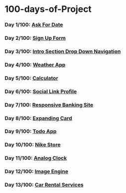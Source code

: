 # 100-days-of-Project

### Day 1/100: <a href="https://github.com/Rituraj27/Day-1-Ask-for-date">Ask For Date</a>
### Day 2/100: <a href="https://github.com/Rituraj27/Day-02-Sign-Up-Form">Sign Up Form</a>
### Day 3/100: <a href="https://github.com/Rituraj27/Day-3-Intro-section-drop-down-navigation">Intro Section Drop Down Navigation</a>
### Day 4/100: <a href="https://github.com/Rituraj27/Day-4-Weather-App">Weather App</a>
### Day 5/100: <a href="https://github.com/Rituraj27/Day-5-Calculator">Calculator</a>
### Day 6/100: <a href="https://github.com/Rituraj27/Day-6-social-link-profile">Social Link Profile</a>
### Day 7/100: <a href="https://github.com/Rituraj27/Day-7-Responsive-Banking-Site">Responsive Banking Site</a>
### Day 8/100: <a href="https://github.com/Rituraj27/Day-8-Expanding-Card">Expanding Card</a>
### Day 9/100: <a href="https://github.com/Rituraj27/Day-9-Todo-App">Todo App</a>
### Day 10/100: <a href="https://github.com/Rituraj27/Day-10-Nike-Store">Nike Store</a>
### Day 11/100: <a href="https://github.com/Rituraj27/Day-11-Analog-Clock">Analog Clock</a>
### Day 12/100: <a href="https://github.com/Rituraj27/Day-12-Image-Engine">Image Engine</a>
### Day 13/100: <a href="https://github.com/Rituraj27/Day-13-Car-Rental-Services">Car Rental Services</a>


